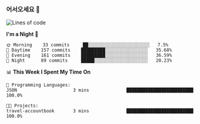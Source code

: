 ### 어서오세요 👋

<!--START_SECTION:waka-->
![Lines of code](https://img.shields.io/badge/From%20Hello%20World%20I%27ve%20Written-393189%20lines%20of%20code-blue)

**I'm a Night 🦉** 

```text
🌞 Morning    33 commits     ██░░░░░░░░░░░░░░░░░░░░░░░   7.5% 
🌆 Daytime    157 commits    █████████░░░░░░░░░░░░░░░░   35.68% 
🌃 Evening    161 commits    █████████░░░░░░░░░░░░░░░░   36.59% 
🌙 Night      89 commits     █████░░░░░░░░░░░░░░░░░░░░   20.23%

```


📊 **This Week I Spent My Time On** 

```text
💬 Programming Languages: 
JSON                     3 mins              █████████████████████████   100.0%

🐱‍💻 Projects: 
travel-accountbook       3 mins              █████████████████████████   100.0%

```


<!--END_SECTION:waka-->
